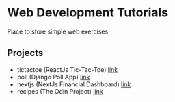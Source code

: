 # Web Development Tutorials
Place to store simple web exercises

## Projects
- tictactoe (ReactJs Tic-Tac-Toe) [link](https://react.dev/learn/tutorial-tic-tac-toe)
- poll (Django Poll App) [link](https://docs.djangoproject.com/en/5.0/intro/tutorial01/)
- nextjs (NextJs Financial Dashboard) [link](https://nextjs.org/learn/dashboard-app/getting-started)
- recipes (The Odin Project) [link](https://www.theodinproject.com/lessons/foundations-recipes)
